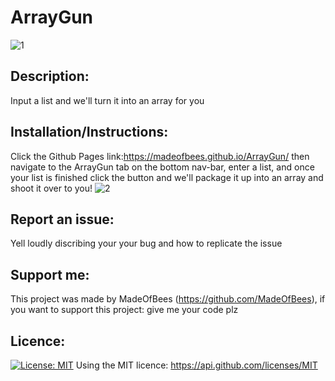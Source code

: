 # ArrayGun 
![1](https://user-images.githubusercontent.com/9198297/205679708-5297aafe-866a-4c10-bfa6-0a1501f7a724.PNG)
    
## Description: 
 Input a list and we'll turn it into an array for you


    
## Installation/Instructions: 
 Click the Github Pages link:https://madeofbees.github.io/ArrayGun/ then navigate to the ArrayGun tab on the bottom nav-bar, enter a list, and once your list is finished click the button and we'll package it up into an array and shoot it over to you! 
![2](https://user-images.githubusercontent.com/9198297/205679721-4a003000-e079-43c6-bcf4-ef00f665ec8e.PNG)

    
## Report an issue: 
 Yell loudly discribing your your bug and how to replicate the issue

    
## Support me: 
 This project was made by MadeOfBees (https://github.com/MadeOfBees), if you want to support this project: give me your code plz

    
## Licence: 
 [![License: MIT](https://img.shields.io/badge/License-MIT-yellow.svg)](https://opensource.org/licenses/MIT)
 Using the MIT licence: https://api.github.com/licenses/MIT 
